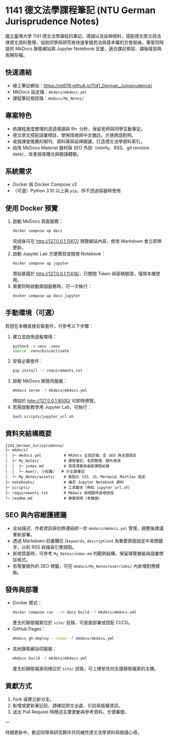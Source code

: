 # 1141 德文法學課程筆記 (NTU German Jurisprudence Notes)

國立臺灣大學 1141 德文法學課程的筆記、導讀以及延伸資料，搭配德文原文與法律德文語料整理，協助同學與研究者快速掌握民法與基本權的交會脈絡。專案同時提供 MkDocs 靜態網站與 Jupyter Notebook 支援，適合課前預習、課後複習與長期存檔。

## 快速連結
- 線上筆記網站：<https://mt019.github.io/1141_German_Jurisprudence/>
- MkDocs 設定檔：`mkdocs/mkdocs.yml`
- 課程筆記根目錄：`mkdocs/My_Notes/`

## 專案特色
- 依課程進度整理的逐週導讀與 Rn. 分析，保留老師與同學互動筆記。
- 德文原文搭配語彙標註、使用情境與中文備註，方便跨語對照。
- 收錄課堂推薦的期刊、資料庫與延伸閱讀，打造德文法學資料索引。
- 啟用 MkDocs Material 題材與 SEO 外掛（minify、RSS、git revision date），改善搜尋曝光與閱讀體驗。

## 系統需求
- Docker 與 Docker Compose v2
- （可選）Python 3.10 以上與 `pip`，供不透過容器時使用

## 使用 Docker 預覽
1. 啟動 MkDocs 頁面服務：
   ```bash
   docker compose up docs
   ```
   完成後可在 <http://127.0.0.1:11417/> 預覽網站內容，修改 Markdown 會立即熱更新。
2. 啟動 Jupyter Lab 方便撰寫或檢視 Notebook：
   ```bash
   docker compose up jupyter
   ```
   預設暴露於 <http://127.0.0.1:11418/>，已關閉 Token 與密碼驗證，僅限本機使用。
3. 需要同時啟動兩個服務時，可一次執行：
   ```bash
   docker compose up docs jupyter
   ```

## 手動環境（可選）
若想在本機直接安裝套件，可參考以下步驟：
1. 建立並啟用虛擬環境：
   ```bash
   python3 -m venv .venv
   source .venv/bin/activate
   ```
2. 安裝必要套件：
   ```bash
   pip install -r requirements.txt
   ```
3. 啟動 MkDocs 開發伺服器：
   ```bash
   mkdocs serve -f mkdocs/mkdocs.yml
   ```
   預設於 <http://127.0.0.1:8000/> 可即時預覽。
4. 若需啟動教學用 Jupyter Lab，可執行：
   ```bash
   bash scripts/jupyter_url.sh
   ```

## 資料夾結構概要
```text
1141_German_Jurisprudence/
├─ mkdocs/
│  ├─ mkdocs.yml          # MkDocs 主設定檔，含 SEO 與主題設定
│  ├─ My_Notes/           # 課程筆記、名詞整理、額外資源
│  │  ├─ index.md         # 首頁導覽與最新課程紀錄
│  │  └─ Auer/, 小知識/   # 分主題筆記
│  └─ My_Notes/assets/    # 客製化 CSS、JS、Mermaid、MathJax 設定
├─ notebooks/             # 補充 Jupyter Notebook 資料
├─ scripts/               # 工具腳本（例如 jupyter_url.sh）
├─ requirements.txt       # MkDocs 與相關外掛相依性
└─ readme.md              # 專案說明（本檔案）
```

## SEO 與內容維護建議
- 全站描述、作者資訊與社群連結統一於 `mkdocs/mkdocs.yml` 管理，調整後建議重新部署。
- 透過 Markdown 前置欄位 (`keywords`, `description`) 為重要頁面設定中英關鍵字，以利 RSS 與搜尋引擎擷取。
- 新增頁面時，可參考 `My_Notes/index.md` 的範例結構，保留導覽層級與語彙標註格式。
- 若需要額外的 SEO 標籤，可在 `mkdocs/My_Notes/overrides/` 內新增對應模板。

## 發佈與部署
- Docker 模式：
  ```bash
  docker compose run --rm docs build -f mkdocs/mkdocs.yml
  ```
  產生的靜態檔案位於 `site/` 目錄，可直接部署或搭配 CI/CD。
- GitHub Pages：
  ```bash
  mkdocs gh-deploy --clean -f mkdocs/mkdocs.yml
  ```
- 其他靜態網站伺服器：
  ```bash
  mkdocs build -f mkdocs/mkdocs.yml
  ```
  產生的靜態檔案同樣位於 `site/` 目錄，可上傳至任何支援靜態檔案的主機。

## 貢獻方式
1. Fork 或建立新分支。
2. 新增或更新筆記前，請確認原文出處、引註與版權資訊。
3. 送出 Pull Request 時簡述主要更動與參考資料，方便審閱。

—

持續更新中，歡迎同學與研究夥伴共同補充德文法學資料與閱讀心得。
